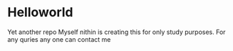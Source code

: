 # Helloworld
Yet another repo
Myself nithin is creating this for only study purposes.
For any quries any one can contact me
